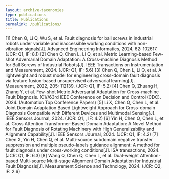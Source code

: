 ```yaml
---
layout: archive-taxonomies
type: publications
title: Publications
permalink: /publications/
---
```


[1]	Chen Q, Li Q, Wu S, et al. Fault diagnosis for ball screws in industrial robots under variable and inaccessible working conditions with non-vibration signals[J]. Advanced Engineering Informatics, 2024, 62: 102617. (JCR: Q1, IF: 8.1)
[2]	 Chen Q, Chen L, Li Q, et al. Metric Learning-based Few-shot Adversarial Domain Adaptation: A Cross-machine Diagnosis Method for Ball Screws of Industrial Robots[J]. IEEE Transactions on Instrumentation and Measurement, 2024. (JCR: Q1, IF: 5.6)
[3]	Chen Q, Chen L, Li Q, et al. A lightweight and robust model for engineering cross-domain fault diagnosis via feature fusion-based unsupervised adversarial learning[J]. Measurement, 2022, 205: 112139. (JCR: Q1, IF: 5.2) 
[4]	 Chen Q, Zhuang H, Zhang Y, et al. Few-shot Metric Adversarial Adaptation for Cross-machine Fault Diagnosis. [C]//63rd IEEE Conference on Decision and Control (CDC). 2024. (Automation Top Conference Papers)
[5]	Li X, Chen Q, Chen L, et al. Joint Domain Adaptation Based Lightweight Approach for Cross-domain Diagnosis Compatible with Different Devices and Multimodal Sensing[J]. IEEE Sensors Journal, 2024. (JCR: Q1, , IF: 4.2)
[6]	Yin H, Chen Q, Chen L, et al. Cross Attention Transformer-Based Domain Adaptation: A Novel Method for Fault Diagnosis of Rotating Machinery with High Generalizability and Alignment Capability[J]. IEEE Sensors Journal, 2024. (JCR: Q1, IF: 4.2)
[7]	Chen X, Yin H, Chen Q, et al. Multi-source subdomain negative transfer suppression and multiple pseudo-labels guidance alignment: A method for fault diagnosis under cross-working conditions[J]. ISA transactions, 2024. (JCR: Q1, IF: 6.3)
[8]	Wang Q, Chen Q, Chen L, et al. Dual-weight Attention-based Multi-source Multi-stage Alignment Domain Adaptation for Industrial Fault Diagnosis[J]. Measurement Science and Technology, 2024. (JCR: Q2, IF: 2.6)


